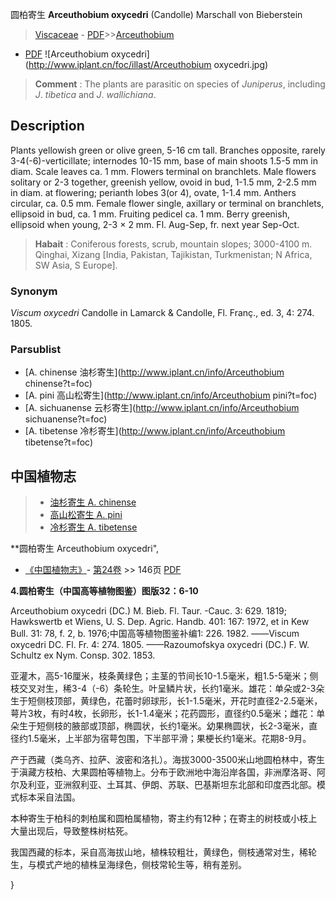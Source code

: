 圆柏寄生 **Arceuthobium oxycedri** (Candolle) Marschall von Bieberstein

> [Viscaceae](http://www.iplant.cn/info/Viscaceae?t=foc) - [PDF](http://www.iplant.cn/foc/pdf/Viscaceae.pdf)>>[Arceuthobium](http://www.iplant.cn/info/Arceuthobium?t=foc)
 - [PDF](http://www.iplant.cn/foc/pdf/Arceuthobium.pdf)
![Arceuthobium oxycedri](http://www.iplant.cn/foc/illast/Arceuthobium oxycedri.jpg)

> **Comment** : 
> The plants are parasitic on species of *Juniperus*, including *J*. *tibetica* and *J*. *wallichiana*.

## Description

Plants yellowish green or olive green, 5-16 cm tall. Branches opposite, rarely 3-4(-6)-verticillate; internodes 10-15 mm, base of main shoots 1.5-5 mm in diam. Scale leaves ca. 1 mm. Flowers terminal on branchlets. Male flowers solitary or 2-3 together, greenish yellow, ovoid in bud, 1-1.5 mm, 2-2.5 mm in diam. at flowering; perianth lobes 3(or 4), ovate, 1-1.4 mm. Anthers circular, ca. 0.5 mm. Female flower single, axillary or terminal on branchlets, ellipsoid in bud, ca. 1 mm. Fruiting pedicel ca. 1 mm. Berry greenish, ellipsoid when young, 2-3 × 2 mm. Fl. Aug-Sep, fr. next year Sep-Oct.

> **Habait** : 
> Coniferous forests, scrub, mountain slopes; 3000-4100 m. Qinghai, Xizang [India, Pakistan, Tajikistan, Turkmenistan; N Africa, SW Asia, S Europe].

### Synonym
*Viscum* *oxycedri* Candolle in Lamarck & Candolle, Fl. Franç., ed. 3, 4: 274. 1805.

### Parsublist

* [A.  chinense  油杉寄生](http://www.iplant.cn/info/Arceuthobium chinense?t=foc)
* [A.  pini  高山松寄生](http://www.iplant.cn/info/Arceuthobium pini?t=foc)
* [A.  sichuanense  云杉寄生](http://www.iplant.cn/info/Arceuthobium sichuanense?t=foc)
* [A.  tibetense  冷杉寄生](http://www.iplant.cn/info/Arceuthobium tibetense?t=foc)

## 中国植物志

> * [油杉寄生  A.  chinense](Arceuthobium-chinense-油杉寄生.md)
> * [高山松寄生  A.  pini](Arceuthobium-pini-高山松寄生.md)
> * [冷杉寄生  A.  tibetense](Arceuthobium-tibetense-冷杉寄生.md)

**圆柏寄生 Arceuthobium oxycedri",

* [《中国植物志》](http://www.iplant.cn/frps)- [第24卷](http://www.iplant.cn/frps/vol/24) >> 146页 [PDF](http://www.iplant.cn/frps/pdf/24/146.pdf)

**4.圆柏寄生（中国高等植物图鉴）图版32：6-10**

Arceuthobium oxycedri (DC.) M. Bieb. Fl. Taur. -Cauc. 3: 629. 1819; Hawkswertb et Wiens, U. S. Dep. Agric. Handb. 401: 167: 1972, et in Kew Bull. 31: 78, f. 2, b. 1976;中国高等植物图鉴补编1: 226. 1982. ——Viscum oxycedri DC. Fl. Fr. 4: 274. 1805. ——Razoumofskya oxycedri (DC.) F. W. Schultz ex Nym. Consp. 302. 1853.

亚灌木，高5-16厘米，枝条黄绿色；主茎的节间长10-1.5毫米，粗1.5-5毫米；侧枝交叉对生，稀3-4（-6）条轮生。叶呈鳞片状，长约1毫米。雄花：单朵或2-3朵生于短侧枝顶部，黄绿色，花蕾时卵球形，长1-1.5毫米，开花时直径2-2.5毫米，萼片3枚，有时4枚，长卵形，长1-1.4毫米；花药圆形，直径约0.5毫米；雌花：单朵生于短侧枝的腋部或顶部，椭圆状，长约1毫米。幼果椭圆状，长2-3毫米，直径约1.5毫米，上半部为宿萼包围，下半部平滑；果梗长约1毫米。花期8-9月。

产于西藏（类乌齐、拉萨、波密和洛扎）。海拔3000-3500米山地圆柏林中，寄生于滇藏方枝柏、大果圆柏等植物上。分布于欧洲地中海沿岸各国，非洲摩洛哥、阿尔及利亚，亚洲叙利亚、土耳其、伊朗、苏联、巴基斯坦东北部和印度西北部。模式标本采自法国。

本种寄生于柏科的刺柏属和圆柏属植物，寄主约有12种；在寄主的树枝或小枝上大量出现后，导致整株树枯死。

我国西藏的标本，采自高海拔山地，植株较粗壮，黄绿色，侧枝通常对生，稀轮生，与模式产地的植株呈海绿色，侧枝常轮生等，稍有差别。

}